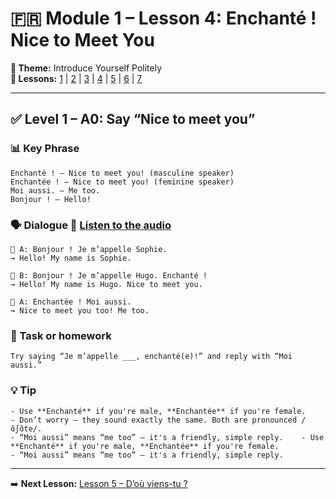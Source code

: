 # 🇫🇷 Module 1 – Lesson 4: Enchanté ! Nice to Meet You

**📘 Theme:** Introduce Yourself Politely  
**🌠 Lessons:** [1](Lesson1.md) | [2](Lesson2.md) | [3](Lesson3.md) | [4](Lesson4.md) | [5](Lesson5.md) | [6](Lesson6.md) | [7](Lesson7.md)

---

## ✅ Level 1 – A0: Say “Nice to meet you”

### 📊 Key Phrase
    Enchanté ! – Nice to meet you! (masculine speaker)  
    Enchantée ! – Nice to meet you! (feminine speaker)  
    Moi aussi. – Me too.  
    Bonjour ! – Hello!

### 🗣️ Dialogue 🏏 [Listen to the audio](https://yourdomain.com/audio/lesson4_1.mp3)

    👩 A: Bonjour ! Je m’appelle Sophie.  
    → Hello! My name is Sophie.  

    👨 B: Bonjour ! Je m’appelle Hugo. Enchanté !  
    → Hello! My name is Hugo. Nice to meet you.  

    👩 A: Enchantée ! Moi aussi.  
    → Nice to meet you too! Me too.

### 🌟 Task or homework
    Try saying “Je m’appelle ___, enchanté(e)!” and reply with “Moi aussi.”

### 💡 Tip
    - Use **Enchanté** if you're male, **Enchantée** if you're female.  
    - Don’t worry — they sound exactly the same. Both are pronounced /ɑ̃ʃɑ̃te/.  
    - “Moi aussi” means “me too” – it's a friendly, simple reply.    - Use **Enchanté** if you're male, **Enchantée** if you're female.  
    - “Moi aussi” means “me too” – it's a friendly, simple reply.

---

➡️ **Next Lesson:** [Lesson 5 – D’où viens-tu ?](Lesson5.md)
